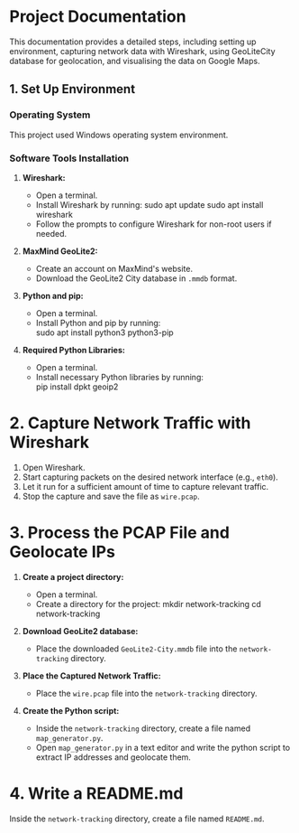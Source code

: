 # Project Documentation

This documentation provides a detailed steps, including setting up environment, capturing network data with Wireshark, using GeoLiteCity database for geolocation, and visualising the data on Google Maps. 

## 1. Set Up Environment

### Operating System

This project used Windows operating system environment.

### Software Tools Installation

1. **Wireshark:**
   - Open a terminal.
   - Install Wireshark by running:
     sudo apt update
     sudo apt install wireshark
   - Follow the prompts to configure Wireshark for non-root users if needed.

2. **MaxMind GeoLite2:**
   - Create an account on MaxMind's website.
   - Download the GeoLite2 City database in `.mmdb` format.

3. **Python and pip:**
   - Open a terminal.
   - Install Python and pip by running:<br>
     sudo apt install python3 python3-pip

4. **Required Python Libraries:**
   - Open a terminal.
   - Install necessary Python libraries by running:<br>
      pip install dpkt geoip2

# 2. Capture Network Traffic with Wireshark

1. Open Wireshark.
2. Start capturing packets on the desired network interface (e.g., `eth0`).
3. Let it run for a sufficient amount of time to capture relevant traffic.
4. Stop the capture and save the file as `wire.pcap`.

# 3. Process the PCAP File and Geolocate IPs

1. **Create a project directory:**
   - Open a terminal.
   - Create a directory for the project:
     mkdir network-tracking
     cd network-tracking

2. **Download GeoLite2 database:**
   - Place the downloaded `GeoLite2-City.mmdb` file into the `network-tracking` directory.

3. **Place the Captured Network Traffic:**
   - Place the `wire.pcap` file into the `network-tracking` directory.
  
4. **Create the Python script:**
   - Inside the `network-tracking` directory, create a file named `map_generator.py`.
   - Open `map_generator.py` in a text editor and write the python script to extract IP addresses and geolocate them.
   
# 4. Write a README.md

Inside the `network-tracking` directory, create a file named `README.md`.
